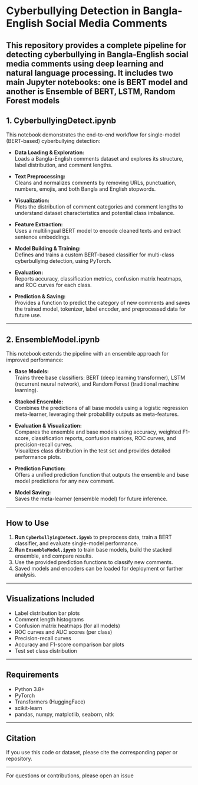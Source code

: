 # Cyberbullying Detection in Bangla-English Social Media Comments

This repository provides a complete pipeline for detecting cyberbullying in Bangla-English social media comments using deep learning and natural language processing. It includes two main Jupyter notebooks:
one is BERT model and another is Ensemble of BERT, LSTM, Random Forest models
---

## 1. CyberbullyingDetect.ipynb

This notebook demonstrates the end-to-end workflow for single-model (BERT-based) cyberbullying detection:

- **Data Loading & Exploration:**  
  Loads a Bangla-English comments dataset and explores its structure, label distribution, and comment lengths.

- **Text Preprocessing:**  
  Cleans and normalizes comments by removing URLs, punctuation, numbers, emojis, and both Bangla and English stopwords.

- **Visualization:**  
  Plots the distribution of comment categories and comment lengths to understand dataset characteristics and potential class imbalance.

- **Feature Extraction:**  
  Uses a multilingual BERT model to encode cleaned texts and extract sentence embeddings.

- **Model Building & Training:**  
  Defines and trains a custom BERT-based classifier for multi-class cyberbullying detection, using PyTorch.

- **Evaluation:**  
  Reports accuracy, classification metrics, confusion matrix heatmaps, and ROC curves for each class.

- **Prediction & Saving:**  
  Provides a function to predict the category of new comments and saves the trained model, tokenizer, label encoder, and preprocessed data for future use.

---

## 2. EnsembleModel.ipynb

This notebook extends the pipeline with an ensemble approach for improved performance:

- **Base Models:**  
  Trains three base classifiers: BERT (deep learning transformer), LSTM (recurrent neural network), and Random Forest (traditional machine learning).

- **Stacked Ensemble:**  
  Combines the predictions of all base models using a logistic regression meta-learner, leveraging their probability outputs as meta-features.

- **Evaluation & Visualization:**  
  Compares the ensemble and base models using accuracy, weighted F1-score, classification reports, confusion matrices, ROC curves, and precision-recall curves.  
  Visualizes class distribution in the test set and provides detailed performance plots.

- **Prediction Function:**  
  Offers a unified prediction function that outputs the ensemble and base model predictions for any new comment.

- **Model Saving:**  
  Saves the meta-learner (ensemble model) for future inference.

---

## How to Use

1. **Run `CyberbullyingDetect.ipynb`** to preprocess data, train a BERT classifier, and evaluate single-model performance.
2. **Run `EnsembleModel.ipynb`** to train base models, build the stacked ensemble, and compare results.
3. Use the provided prediction functions to classify new comments.
4. Saved models and encoders can be loaded for deployment or further analysis.

---

## Visualizations Included

- Label distribution bar plots
- Comment length histograms
- Confusion matrix heatmaps (for all models)
- ROC curves and AUC scores (per class)
- Precision-recall curves
- Accuracy and F1-score comparison bar plots
- Test set class distribution

---

## Requirements

- Python 3.8+
- PyTorch
- Transformers (HuggingFace)
- scikit-learn
- pandas, numpy, matplotlib, seaborn, nltk

---

## Citation

If you use this code or dataset, please cite the corresponding paper or repository.

---

For questions or contributions, please open an issue